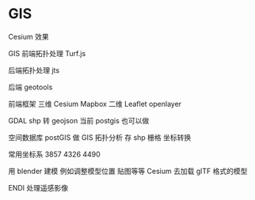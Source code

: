 # GIS

Cesium 效果

GIS 前端拓扑处理 Turf.js

后端拓扑处理 jts

后端 geotools

前端框架 三维 Cesium Mapbox 二维 Leaflet openlayer

GDAL shp 转 geojson 当前 postgis 也可以做

空间数据库 postGIS 做 GIS 拓扑分析 存 shp 栅格 坐标转换

常用坐标系 3857 4326 4490

用 blender 建模 例如调整模型位置 贴图等等 Cesium 去加载 glTF 格式的模型

ENDI 处理遥感影像
